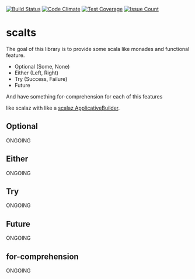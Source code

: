 [![Build Status](https://travis-ci.org/dohrm/scalts.svg?branch=master)](https://travis-ci.org/dohrm/scalts)
[![Code Climate](https://codeclimate.com/github/dohrm/scalts/badges/gpa.svg)](https://codeclimate.com/github/dohrm/scalts)
[![Test Coverage](https://codeclimate.com/github/dohrm/scalts/badges/coverage.svg)](https://codeclimate.com/github/dohrm/scalts/coverage)
[![Issue Count](https://codeclimate.com/github/dohrm/scalts/badges/issue_count.svg)](https://codeclimate.com/github/dohrm/scalts)


# scalts

The goal of this library is to provide some scala like monades and functional feature.

* Optional (Some, None)
* Either (Left, Right)
* Try (Success, Failure)
* Future

And have something for-comprehension for each of this features

like scalaz with like a [scalaz ApplicativeBuilder](https://github.com/scalaz/scalaz/blob/scalaz-seven/core/src/main/scala/scalaz/syntax/ApplySyntax.scala).


## Optional

ONGOING

## Either

ONGOING

## Try

ONGOING

## Future

ONGOING

## for-comprehension

ONGOING
